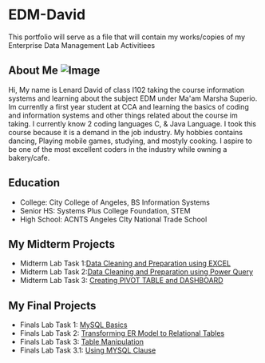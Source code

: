 # EDM-David
This portfolio will serve as a file that will contain my works/copies of my Enterprise Data Management Lab Activitiees 
## About Me ![Image](https://github.com/user-attachments/assets/2aa67722-8e6a-46b8-b105-406ef287b400)
Hi, My name is Lenard David of class I102 taking the course information systems and learning about the subject EDM under Ma'am Marsha Superio. Im currently a first year student at CCA and learning the basics of coding and information systems and other things related about the course im taking. I currently know 2 coding languages C, & Java Language. I took this course because it is a demand in the job industry. My hobbies contains dancing, Playing mobile games, studying, and mostyly cooking. I aspire to be one of the most excellent coders in the industry while owning a bakery/cafe.
## Education

- College: City College of Angeles, BS Information Systems
- Senior HS: Systems Plus College Foundation, STEM
- High School: ACNTS Angeles CIty National Trade School
  
## My Midterm Projects
- Midterm Lab Task 1:[Data Cleaning and Preparation using EXCEL](https://davidlenard.github.io/Midterm-Lab-Task-1---Themed/)
- Midterm Lab Task 2:[Data Cleaning and Preparation using Power Query](https://davidlenard.github.io/Midterm-Lab-Task-2---Themed/)
- Midterm Lab Task 3: [Creating PIVOT TABLE and DASHBOARD](https://davidlenard.github.io/Midterm-Lab-Task-3/)

## My Final Projects
- Finals Lab Task 1: [MySQL Basics](https://davidlenard.github.io/Finals-Lab-Task-1/)
- Finals Lab Task 2: [Transforming ER Model to Relational Tables](https://davidlenard.github.io/Finals-Lab-Task-2/)
- Finals Lab Task 3: [Table Manipulation](https://davidlenard.github.io/Final-Lab-Task-3/)
- Finals Lab Task 3.1: [Using MYSQL Clause](https://davidlenard.github.io/Final-Lab-Task-3.1/)
